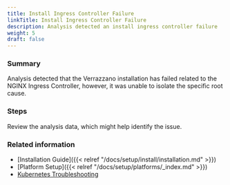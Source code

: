 ```yaml
---
title: Install Ingress Controller Failure
linkTitle: Install Ingress Controller Failure
description: Analysis detected an install ingress controller failure
weight: 5
draft: false
---
```


### Summary
Analysis detected that the Verrazzano installation has failed related to the NGINX Ingress Controller, however, it was unable to isolate the specific root cause.

### Steps

Review the analysis data, which might help identify the issue.

### Related information
* [Installation Guide]({{< relref "/docs/setup/install/installation.md" >}})
* [Platform Setup]({{< relref "/docs/setup/platforms/_index.md" >}})
* [Kubernetes Troubleshooting](https://kubernetes.io/docs/tasks/debug/)

